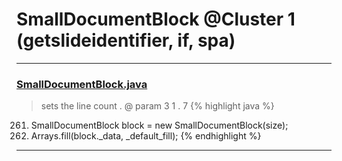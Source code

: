 # SmallDocumentBlock @Cluster 1 (getslideidentifier, if, spa)

***

### [SmallDocumentBlock.java](https://searchcode.com/codesearch/view/15642258/)
> sets the line count . @ param 3 1 . 7 
{% highlight java %}
261. SmallDocumentBlock block = new SmallDocumentBlock(size);
263. Arrays.fill(block._data, _default_fill);
{% endhighlight %}

***

